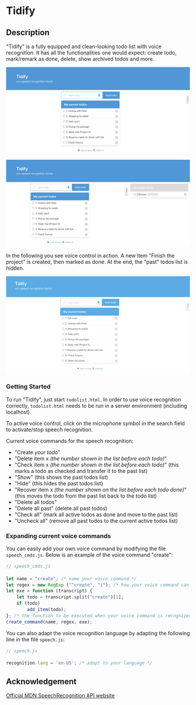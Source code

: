 # Tidify

## Description

"Tidify" is a fully equipped and clean-looking todo list with voice recognition. It has all the functionalities one would expect: create todo, mark/remark as done, delete, show archived todos and more. 

![Tidify overview](screenshots/overview.png)

![Tidify split screens](screenshots/split.png)

In the following you see voice control in action. A new item "Finish the project" is created, then marked as done. At the end, the "past" todos list is hidden.

![Tidify animated](screenshots/overview-animated.gif)

### Getting Started
To run "Tidify", just start `todolist.html`. In order to use voice recognition correctly, `todolist.html` needs to be run in a server environment (including localhost).

To active voice control, click on the microphone symbol in the search field to activate/stop speech recognition.

Current voice commands for the speech recognition:

- "Create *your todo*"
- "Delete item x *(the number shown in the list before each todo)*"
- "Check item x *(the number shown in the list before each todo)*" (this marks a todo as checked and transfer it to the past list)
- "Show" (this shows the past todos list)
- "Hide" (this hides the past todos list)
- "Recover item x *(the number shown on the list before each todo done)*" (this moves the todo from the past list back to the todo list)
- "Delete all todos"
- "Delete all past" (delete all past todos)
- "Check all" (mark all active todos as done and move to the past list) 
- "Uncheck all" (remove all past todos to the current active todos list)

### Expanding current voice commands

You can easily add your own voice command by modifying the file `speech_cmds.js`. Below is an example of the voice command "create":

```javascript
// speech_cmds.js

let name = "create"; /* name your voice command */
let regex = new RegExp ("^create", "i"); /* how your voice command can be extracted from the string which is given you by the SpeechRecognition API */
let exe = function (transcript) {
    let todo = transcript.split("create")[1];
    if (todo)
        add_item(todo);  
}; /* the function to be executed when your voice command is recognized */
create_command(name, regex, exe);
```

You can also adapt the voice recognition language by adapting the following line in the file `speech.js`:

```javascript
// speech.js

recognition.lang = 'en-US'; /* adapt to your language */
```

## Acknowledgement

[Official MDN SpeechRecognition API website](https://developer.mozilla.org/en-US/docs/Web/API/SpeechRecognition)
